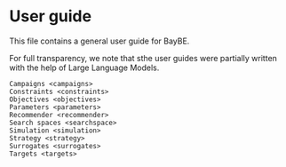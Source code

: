 # User guide

This file contains a general user guide for BayBE.

For full transparency, we note that sthe user guides were partially written with the help of Large Language Models.

```{toctree}
Campaigns <campaigns>
Constraints <constraints>
Objectives <objectives>
Parameters <parameters>
Recommender <recommender>
Search spaces <searchspace>
Simulation <simulation>
Strategy <strategy>
Surrogates <surrogates>
Targets <targets>
```